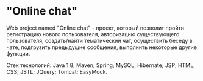 # "Online chat"
Web project named "Online chat" - проект, который позволит пройти регистрацию нового пользователя, авторизацию существующего пользователя, создать/найти тематический чат, осуществить беседу в чате, подгрузить предыдущие сообщения, выполнить некоторые другие функции.

Стек технологий: Java 1.8; Maven; Spring; MySQL; Hibernate; JSP; HTML; CSS; JSTL; JQuery; Tomcat; EasyMock.
